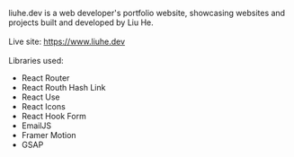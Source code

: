 liuhe.dev is a web developer's portfolio website, showcasing websites and projects built and developed by Liu He.
\
\
Live site: https://www.liuhe.dev
\
\
Libraries used:

- React Router
- React Routh Hash Link
- React Use
- React Icons
- React Hook Form
- EmailJS
- Framer Motion
- GSAP
